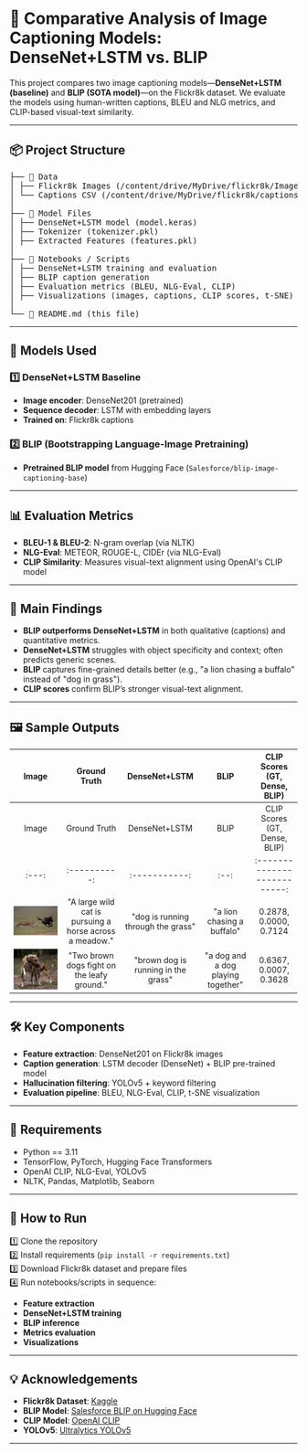# 📸 Comparative Analysis of Image Captioning Models: DenseNet+LSTM vs. BLIP

This project compares two image captioning models—**DenseNet+LSTM (baseline)** and **BLIP (SOTA model)**—on the Flickr8k dataset. We evaluate the models using human-written captions, BLEU and NLG metrics, and CLIP-based visual-text similarity.

---

## 📦 Project Structure

<pre>
├── 📁 Data
│ ├── Flickr8k Images (/content/drive/MyDrive/flickr8k/Images)
│ └── Captions CSV (/content/drive/MyDrive/flickr8k/captions.txt)
│
├── 📁 Model Files
│ ├── DenseNet+LSTM model (model.keras)
│ ├── Tokenizer (tokenizer.pkl)
│ ├── Extracted Features (features.pkl)
│
├── 📂 Notebooks / Scripts
│ ├── DenseNet+LSTM training and evaluation
│ ├── BLIP caption generation
│ ├── Evaluation metrics (BLEU, NLG-Eval, CLIP)
│ ├── Visualizations (images, captions, CLIP scores, t-SNE)
│
└── 📄 README.md (this file)
</pre>

---

## 🧠 Models Used

### 1️⃣ DenseNet+LSTM Baseline
- **Image encoder**: DenseNet201 (pretrained)
- **Sequence decoder**: LSTM with embedding layers
- **Trained on**: Flickr8k captions

### 2️⃣ BLIP (Bootstrapping Language-Image Pretraining)
- **Pretrained BLIP model** from Hugging Face (`Salesforce/blip-image-captioning-base`)

---

## 📊 Evaluation Metrics

- **BLEU-1 & BLEU-2**: N-gram overlap (via NLTK)
- **NLG-Eval**: METEOR, ROUGE-L, CIDEr (via NLG-Eval)
- **CLIP Similarity**: Measures visual-text alignment using OpenAI's CLIP model

---

## 🚀 Main Findings

- **BLIP outperforms DenseNet+LSTM** in both qualitative (captions) and quantitative metrics.
- **DenseNet+LSTM** struggles with object specificity and context; often predicts generic scenes.
- **BLIP** captures fine-grained details better (e.g., "a lion chasing a buffalo" instead of "dog in grass").
- **CLIP scores** confirm BLIP’s stronger visual-text alignment.

---

## 🖼️ Sample Outputs

| Image | Ground Truth | DenseNet+LSTM | BLIP | CLIP Scores (GT, Dense, BLIP) |
| :---: | :----------: | :-----------: | :--: | :--------------------------: |
| Image | Ground Truth | DenseNet+LSTM | BLIP | CLIP Scores (GT, Dense, BLIP) |
| :---: | :----------: | :-----------: | :--: | :--------------------------: |
| ![](Images/2973269132_252bfd0160.jpg) | "A large wild cat is pursuing a horse across a meadow." | "dog is running through the grass" | "a lion chasing a buffalo" | 0.2878, 0.0000, 0.7124 |
| ![](Images/270263570_3160f360d3.jpg) | "Two brown dogs fight on the leafy ground." | "brown dog is running in the grass" | "a dog and a dog playing together" | 0.6367, 0.0007, 0.3628 |

---

## 🛠️ Key Components

- **Feature extraction**: DenseNet201 on Flickr8k images
- **Caption generation**: LSTM decoder (DenseNet) + BLIP pre-trained model
- **Hallucination filtering**: YOLOv5 + keyword filtering
- **Evaluation pipeline**: BLEU, NLG-Eval, CLIP, t-SNE visualization

---

## 🔧 Requirements

- Python == 3.11
- TensorFlow, PyTorch, Hugging Face Transformers
- OpenAI CLIP, NLG-Eval, YOLOv5
- NLTK, Pandas, Matplotlib, Seaborn

---

## 📌 How to Run

1️⃣ Clone the repository  
2️⃣ Install requirements (`pip install -r requirements.txt`)  
3️⃣ Download Flickr8k dataset and prepare files  
4️⃣ Run notebooks/scripts in sequence:
   - **Feature extraction**
   - **DenseNet+LSTM training**
   - **BLIP inference**
   - **Metrics evaluation**
   - **Visualizations**

---

## 💡 Acknowledgements

- **Flickr8k Dataset**: [Kaggle](https://www.kaggle.com/datasets/adityajn105/flickr8k)
- **BLIP Model**: [Salesforce BLIP on Hugging Face](https://huggingface.co/Salesforce/blip-image-captioning-base)
- **CLIP Model**: [OpenAI CLIP](https://github.com/openai/CLIP)
- **YOLOv5**: [Ultralytics YOLOv5](https://github.com/ultralytics/yolov5)

---